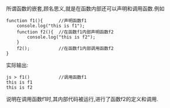 所谓函数的嵌套,顾名思义,就是在函数内部还可以声明和调用函数.例如

    function f1(){		//声明函数f1
        console.log("this is f1");
        function f2(){	//在函数f1内部声明函数f2
            console.log("this is f2");
        }
        f2();			//在函数f1内部调用函数f2
    }

实际输出:

    js > f1()			//调用函数f1
    this is f1
    this is f2

说明在调用函数f1时,其内部代码被运行,进行了函数f2的定义和调用.

